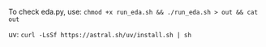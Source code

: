 To check eda.py, use: ```chmod +x run_eda.sh && ./run_eda.sh > out && cat out```

uv: ```curl -LsSf https://astral.sh/uv/install.sh | sh```
